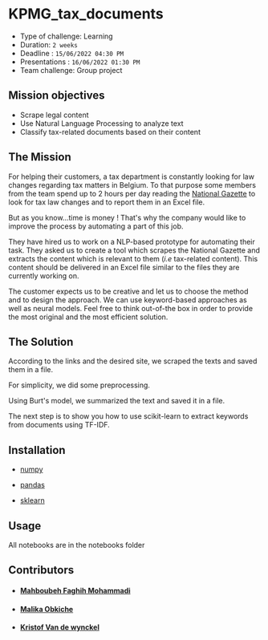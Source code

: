 # KPMG_tax_documents
- Type of challenge: Learning
- Duration: `2 weeks`
- Deadline : `15/06/2022 04:30 PM`
- Presentations : `16/06/2022 01:30 PM`
- Team challenge: Group project
## Mission objectives

- Scrape legal content
- Use Natural Language Processing to analyze text
- Classify tax-related documents based on their content

## The Mission

For helping their customers, a tax department is constantly looking for law changes regarding tax matters in Belgium. To that purpose some members from the team spend up to 2 hours per day reading the [National Gazette](http://www.ejustice.just.fgov.be/cgi/welcome.pl) to look for tax law changes and to report them in an Excel file.

But as you know...time is money ! That's why the company would like to improve the process by automating a part of this job.

They have hired us to work on a NLP-based prototype for automating their task. They asked us to create a tool which scrapes the National Gazette and extracts the content which is relevant to them (*i.e* tax-related content). This content should be delivered in an Excel file similar to the files they are currently working on.

The customer expects us to be creative and let us to choose the method and to design the approach. We can use keyword-based approaches as well as neural models. Feel free to think out-of-the box in order to provide the most original and the most efficient solution.

## The Solution

According to the links and the desired site, we scraped the texts and saved them in a file.

For simplicity, we did some preprocessing.

Using Burt's model, we summarized the text and saved it in a file.

The next step is to show you how to use scikit-learn to extract keywords from documents using TF-IDF.

## Installation

- [numpy](https://numpy.org/)

- [pandas](https://pandas.pydata.org/)

- [sklearn](https://scikit-learn.org/stable/install.html)

## Usage

All notebooks are in the notebooks folder


## Contributors

- #### [Mahboubeh Faghih Mohammadi](https://github.com/mahboubehfaghih)
- #### [Malika Obkiche](https://github.com/obkiche)
- #### [Kristof Van de wynckel](https://github.com/KristofVandewynckel)

